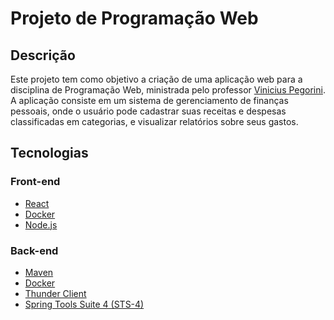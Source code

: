 # Projeto de Programação Web

## Descrição

Este projeto tem como objetivo a criação de uma aplicação web para a disciplina de Programação Web, ministrada pelo professor [Vinicius Pegorini](https://github.com/viniciuspegorini).
A aplicação consiste em um sistema de gerenciamento de finanças pessoais, onde o usuário pode cadastrar suas receitas e despesas classificadas em categorias, e visualizar relatórios sobre seus gastos.

## Tecnologias

### Front-end

- [React](https://reactjs.org/)
- [Docker](https://www.docker.com/)
- [Node.js](https://nodejs.org/en/)

### Back-end

- [Maven](https://maven.apache.org/)
- [Docker](https://www.docker.com/)
- [Thunder Client](https://www.thunderclient.io/)
- [Spring Tools Suite 4 (STS-4)](https://spring.io/tools)
